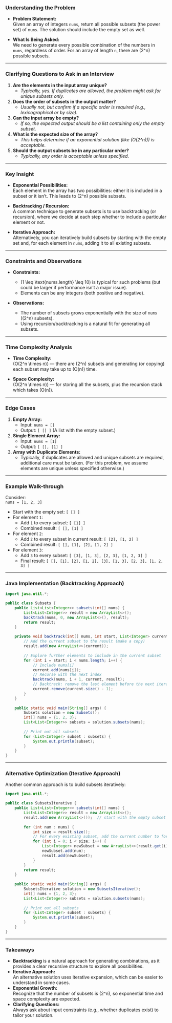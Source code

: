### **Understanding the Problem**

- **Problem Statement:**  
  Given an array of integers `nums`, return all possible subsets (the power set) of `nums`. The solution should include the empty set as well.

- **What Is Being Asked:**  
  We need to generate every possible combination of the numbers in `nums`, regardless of order. For an array of length `n`, there are \(2^n\) possible subsets.

---

### **Clarifying Questions to Ask in an Interview**

1. **Are the elements in the input array unique?**
    - *Typically, yes. If duplicates are allowed, the problem might ask for unique subsets only.*
2. **Does the order of subsets in the output matter?**
    - *Usually not, but confirm if a specific order is required (e.g., lexicographical or by size).*
3. **Can the input array be empty?**
    - *If so, the expected output should be a list containing only the empty subset.*
4. **What is the expected size of the array?**
    - *This helps determine if an exponential solution (like \(O(2^n)\)) is acceptable.*
5. **Should the output subsets be in any particular order?**
    - *Typically, any order is acceptable unless specified.*

---

### **Key Insight**

- **Exponential Possibilities:**  
  Each element in the array has two possibilities: either it is included in a subset or it isn’t. This leads to \(2^n\) possible subsets.

- **Backtracking / Recursion:**  
  A common technique to generate subsets is to use backtracking (or recursion), where we decide at each step whether to include a particular element or not.

- **Iterative Approach:**  
  Alternatively, you can iteratively build subsets by starting with the empty set and, for each element in `nums`, adding it to all existing subsets.

---

### **Constraints and Observations**

- **Constraints:**
    - \(1 \leq \text{nums.length} \leq 10\) is typical for such problems (but could be larger if performance isn’t a major issue).
    - Elements can be any integers (both positive and negative).

- **Observations:**
    - The number of subsets grows exponentially with the size of `nums` (\(2^n\) subsets).
    - Using recursion/backtracking is a natural fit for generating all subsets.

---

### **Time Complexity Analysis**

- **Time Complexity:**  
  \(O(2^n \times n)\) — there are \(2^n\) subsets and generating (or copying) each subset may take up to \(O(n)\) time.

- **Space Complexity:**  
  \(O(2^n \times n)\) — for storing all the subsets, plus the recursion stack which takes \(O(n)\).

---

### **Edge Cases**

1. **Empty Array:**
    - Input: `nums = []`
    - Output: `[ [] ]` (A list with the empty subset.)
2. **Single Element Array:**
    - Input: `nums = [1]`
    - Output: `[ [], [1] ]`
3. **Array with Duplicate Elements:**
    - Typically, if duplicates are allowed and unique subsets are required, additional care must be taken. (For this problem, we assume elements are unique unless specified otherwise.)

---

### **Example Walk-through**

Consider:  
`nums = [1, 2, 3]`

- Start with the empty set: `[ [] ]`
- For element `1`:
    - Add `1` to every subset: `[ [1] ]`
    - Combined result: `[ [], [1] ]`
- For element `2`:
    - Add `2` to every subset in current result: `[ [2], [1, 2] ]`
    - Combined result: `[ [], [1], [2], [1, 2] ]`
- For element `3`:
    - Add `3` to every subset: `[ [3], [1, 3], [2, 3], [1, 2, 3] ]`
    - Final result: `[ [], [1], [2], [1, 2], [3], [1, 3], [2, 3], [1, 2, 3] ]`

---

### **Java Implementation (Backtracking Approach)**

```java
import java.util.*;

public class Subsets {
    public List<List<Integer>> subsets(int[] nums) {
        List<List<Integer>> result = new ArrayList<>();
        backtrack(nums, 0, new ArrayList<>(), result);
        return result;
    }
    
    private void backtrack(int[] nums, int start, List<Integer> current, List<List<Integer>> result) {
        // Add the current subset to the result (make a copy)
        result.add(new ArrayList<>(current));
        
        // Explore further elements to include in the current subset
        for (int i = start; i < nums.length; i++) {
            // Include nums[i]
            current.add(nums[i]);
            // Recurse with the next index
            backtrack(nums, i + 1, current, result);
            // Backtrack: remove the last element before the next iteration
            current.remove(current.size() - 1);
        }
    }
    
    public static void main(String[] args) {
        Subsets solution = new Subsets();
        int[] nums = {1, 2, 3};
        List<List<Integer>> subsets = solution.subsets(nums);
        
        // Print out all subsets
        for (List<Integer> subset : subsets) {
            System.out.println(subset);
        }
    }
}
```

---

### **Alternative Optimization (Iterative Approach)**

Another common approach is to build subsets iteratively:

```java
import java.util.*;

public class SubsetsIterative {
    public List<List<Integer>> subsets(int[] nums) {
        List<List<Integer>> result = new ArrayList<>();
        result.add(new ArrayList<>());  // start with the empty subset
        
        for (int num : nums) {
            int size = result.size();
            // For every existing subset, add the current number to form a new subset
            for (int i = 0; i < size; i++) {
                List<Integer> newSubset = new ArrayList<>(result.get(i));
                newSubset.add(num);
                result.add(newSubset);
            }
        }
        return result;
    }
    
    public static void main(String[] args) {
        SubsetsIterative solution = new SubsetsIterative();
        int[] nums = {1, 2, 3};
        List<List<Integer>> subsets = solution.subsets(nums);
        
        // Print out all subsets
        for (List<Integer> subset : subsets) {
            System.out.println(subset);
        }
    }
}
```

---

### **Takeaways**

- **Backtracking** is a natural approach for generating combinations, as it provides a clear recursive structure to explore all possibilities.
- **Iterative Approach:**  
  An alternative solution uses iterative expansion, which can be easier to understand in some cases.
- **Exponential Growth:**  
  Recognize that the number of subsets is \(2^n\), so exponential time and space complexity are expected.
- **Clarifying Questions:**  
  Always ask about input constraints (e.g., whether duplicates exist) to tailor your solution.